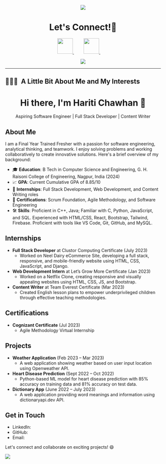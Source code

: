 <p align="center">
  <img src="https://capsule-render.vercel.app/api?type=waving&color=gradient&text=HeyEveryone!!&height=100&section=header"/>
</p>

<h1 align="center">
  Let's Connect!💬
</h1>

<p align="center">
  
<a href="https://www.linkedin.com/in/hariti-chawhan-906921256/">
  <img height="50" src="https://user-images.githubusercontent.com/46517096/166973395-19676cd8-f8ec-4abf-83ff-da8243505b82.png"/>
</a>
&nbsp;&nbsp;&nbsp;&nbsp;&nbsp;&nbsp;&nbsp;
<a href="https://www.instagram.com/hariti_chawhan/">
  <img height="50" src="https://user-images.githubusercontent.com/46517096/166974368-9798f39f-1f46-499c-b14e-81f0a3f83a06.png"/>
</a>
&nbsp;&nbsp;&nbsp;&nbsp;&nbsp;&nbsp;&nbsp;
</p>

<p align="center">
  <img src= "https://media.giphy.com/media/qgQUggAC3Pfv687qPC/giphy.gif">
</p>

---

<h2> 👨🏻‍💻 &nbsp;A Little Bit About Me and My Interests</h2>

<div align="center">
  <h1>Hi there, I'm Hariti Chawhan 👋</h1>
  <p>Aspiring Software Engineer | Full Stack Developer | Content Writer</p>
</div>

## About Me
I am a Final Year Trained Fresher with a passion for software engineering, analytical thinking, and teamwork. I enjoy solving problems and working collaboratively to create innovative solutions. Here's a brief overview of my background:

- 🎓 **Education**: B Tech in Computer Science and Engineering, G. H. Raisoni College of Engineering, Nagpur, India (2024)
- 📈 **GPA**: Current Cumulative GPA of 8.85/10
- 💼 **Internships**: Full Stack Development, Web Development, and Content Writing roles
- 🎯 **Certifications**: Scrum Foundation, Agile Methodology, and Software Engineering
- 🛠️ **Skills**: Proficient in C++, Java; Familiar with C, Python, JavaScript, and SQL. Experienced with HTML/CSS, React, Bootstrap, Tailwind, Firebase. Proficient with tools like VS Code, Git, GitHub, and MySQL.

## Internships
- **Full Stack Developer** at Clustor Computing Certificate (July 2023)
  - Worked on Neel Dairy eCommerce Site, developing a full stack, responsive, and mobile-friendly website using HTML, CSS, JavaScript, and Django.
- **Web Development Intern** at Let’s Grow More Certificate (Jan 2023)
  - Worked on a Netflix Clone, creating responsive and visually appealing websites using HTML, CSS, JS, and Bootstrap.
- **Content Writer** at Team Everest Certificate (Mar 2023)
  - Created English lesson plans to empower underprivileged children through effective teaching methodologies.

## Certifications
- **Cognizant Certificate** (Jul 2023)
  - Agile Methodology Virtual Internship

## Projects
- **Weather Application** (Feb 2023 – Mar 2023)
  - A web application showing weather based on user input location using Openweather API.
- **Heart Disease Prediction** (Sept 2022 – Oct 2022)
  - Python-based ML model for heart disease prediction with 85% accuracy on training data and 81% accuracy on test data.
- **Dictionary App** (June 2022 – July 2023)
  - A web application providing word meanings and information using dictionaryapi.dev API.

## Get in Touch
- LinkedIn: 
- GitHub: 
- Email: 

Let's connect and collaborate on exciting projects! 😄

<p align="left">
  <img src="https://capsule-render.vercel.app/api?type=waving&color=gradient&height=100&section=footer"/>
</p>
